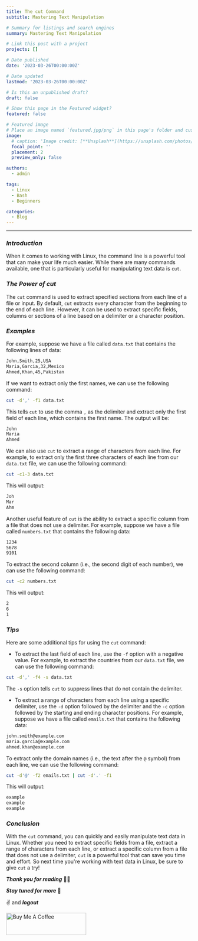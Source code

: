```yaml
---
title: The cut Command
subtitle: Mastering Text Manipulation

# Summary for listings and search engines
summary: Mastering Text Manipulation

# Link this post with a project
projects: []

# Date published
date: '2023-03-26T00:00:00Z'

# Date updated
lastmod: '2023-03-26T00:00:00Z'

# Is this an unpublished draft?
draft: false

# Show this page in the Featured widget?
featured: false

# Featured image
# Place an image named `featured.jpg/png` in this page's folder and customize its options here.
image:
  # caption: 'Image credit: [**Unsplash**](https://unsplash.com/photos/CpkOjOcXdUY)'
  focal_point: ''
  placement: 2
  preview_only: false

authors:
  - admin

tags:
  - Linux
  - Bash
  - Beginners

categories:
  - Blog
---
```


---

### ***Introduction***

When it comes to working with Linux, the command line is a powerful tool that can make your life much easier. While there are many commands available, one that is particularly useful for manipulating text data is `cut`.

### ***The Power of cut***

The `cut` command is used to extract specified sections from each line of a file or input. By default, `cut` extracts every character from the beginning to the end of each line. However, it can be used to extract specific fields, columns or sections of a line based on a delimiter or a character position.

### ***Examples***

For example, suppose we have a file called `data.txt` that contains the following lines of data:

```bash
John,Smith,25,USA
Maria,Garcia,32,Mexico
Ahmed,Khan,45,Pakistan
```

If we want to extract only the first names, we can use the following command:

```bash
cut -d',' -f1 data.txt
```

This tells `cut` to use the comma `,` as the delimiter and extract only the first field of each line, which contains the first name. The output will be:

```bash
John
Maria
Ahmed
```

We can also use `cut` to extract a range of characters from each line. For example, to extract only the first three characters of each line from our `data.txt` file, we can use the following command:

```bash
cut -c1-3 data.txt
```

This will output:

```bash
Joh
Mar
Ahm
```

Another useful feature of `cut` is the ability to extract a specific column from a file that does not use a delimiter. For example, suppose we have a file called `numbers.txt` that contains the following data:

```bash
1234
5678
9101
```

To extract the second column (i.e., the second digit of each number), we can use the following command:

```bash
cut -c2 numbers.txt
```

This will output:

```bash
2
6
1
```

### ***Tips***

Here are some additional tips for using the `cut` command:

* To extract the last field of each line, use the `-f` option with a negative value. For example, to extract the countries from our `data.txt` file, we can use the following command:

```bash
cut -d',' -f4 -s data.txt
```

The `-s` option tells `cut` to suppress lines that do not contain the delimiter.

* To extract a range of characters from each line using a specific delimiter, use the `-d` option followed by the delimiter and the `-c` option followed by the starting and ending character positions. For example, suppose we have a file called `emails.txt` that contains the following data:

```bash
john.smith@example.com
maria.garcia@example.com
ahmed.khan@example.com
```

To extract only the domain names (i.e., the text after the `@` symbol) from each line, we can use the following command:

```bash
cut -d'@' -f2 emails.txt | cut -d'.' -f1
```

This will output:

```bash
example
example
example
```

### ***Conclusion***

With the `cut` command, you can quickly and easily manipulate text data in Linux. Whether you need to extract specific fields from a file, extract a range of characters from each line, or extract a specific column from a file that does not use a delimiter, `cut` is a powerful tool that can save you time and effort. So next time you're working with text data in Linux, be sure to give `cut` a try!

***Thank you for reading*** 🧑‍💻

***Stay tuned for more*** 🚀

✌️ and ***logout***

<a href="https://www.buymeacoffee.com/k1lgor" target="_blank">
<img src="https://cdn.buymeacoffee.com/buttons/v2/default-yellow.png" alt="Buy Me A Coffee" style="height: 60px !important;width: 217px !important;" >
</a>
